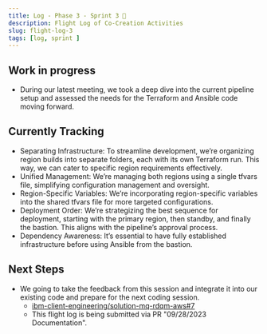 ```yaml
---
title: Log - Phase 3 - Sprint 3 🛫
description: Flight Log of Co-Creation Activities
slug: flight-log-3
tags: [log, sprint ]
---
```


## Work in progress
- During our latest meeting, we took a deep dive into the current pipeline setup and assessed the needs for the Terraform and Ansible code moving forward.
## Currently Tracking
- Separating Infrastructure: To streamline development, we’re organizing region builds into separate folders, each with its own Terraform run. This way, we can cater to specific region requirements effectively.
- Unified Management: We’re managing both regions using a single tfvars file, simplifying configuration management and oversight.
- Region-Specific Variables: We’re incorporating region-specific variables into the shared tfvars file for more targeted configurations.
- Deployment Order: We’re strategizing the best sequence for deployment, starting with the primary region, then standby, and finally the bastion. This aligns with the pipeline’s approval process.
- Dependency Awareness: It’s essential to have fully established infrastructure before using Ansible from the bastion.
## Next Steps
- We going to take the feedback from this session and integrate it into our existing code and prepare for the next coding session.
  - [ibm-client-engineering/solution-mq-rdqm-aws#7](https://zenhub.ibm.com/workspaces/st5-action-information-center-64343620d0cfd0000f03a114/issues/ibm-client-engineering/solution-mq-rdqm-aws/7)
  - This flight log is being submitted via PR "09/28/2023 Documentation".